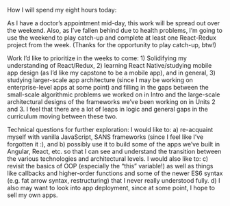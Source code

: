 How I will spend my eight hours today:

As I have a doctor’s appointment mid-day, this work will be spread out over the weekend. Also, as I’ve fallen behind due to health problems, I’m going to use the weekend to play catch-up and complete at least one React-Redux project from the week. (Thanks for the opportunity to play catch-up, btw!)

Work I’d like to prioritize in the weeks to come: 1) Solidifying my understanding of React/Redux, 2) learning React Native/studying mobile app design (as I’d like my capstone to be a mobile app), and in general, 3) studying larger-scale app architecture (since I may be working on enterprise-level apps at some point) and filling in the gaps between the small-scale algorithmic problems we worked on in Intro and the large-scale architectural designs of the frameworks we’ve been working on in Units 2 and 3. I feel that there are a lot of leaps in logic and general gaps in the curriculum moving between these two.

Technical questions for further exploration: I would like to: a) re-acquaint myself with vanilla JavaScript, SANS frameworks (since I feel like I’ve forgotten it :), and b) possibly use it to build some of the apps we’ve built in Angular, React, etc. so that I can see and understand the transition between the various technologies and architectural levels. I would also like to: c) revisit the basics of OOP (especially the “this” variable!) as well as things like callbacks and higher-order functions and some of the newer ES6 syntax (e.g. fat arrow syntax, restructuring) that I never really understood fully. d) I also may want to look into app deployment, since at some point, I hope to sell my own apps.
